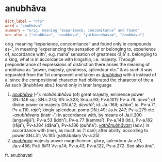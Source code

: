 # anubhāva

``` toml
dict_label = "PTS"
word = "anubhāva"
summary = "orig. meaning “experience, concomitance” and found"
see_also = ["ānubhāva", "anubhāva", "yathānubhāvaṃ", "ānubhāva"]
```

orig. meaning “experience, concomitance” and found only in compounds as\-˚, in meaning “experiencing the sensation of or belonging to, experience of, accordance with”, e.g. maha˚ sensation of greatness rājâ˚ s. belonging to a king, what is in accordance with kingship, i.e. majesty. Through preponderance of expressions of distinction there arises the meaning of anubhāva as “power, majesty, greatness, splendour etc.” & as such it was separated from the 1st component and taken as *[ānubhāva](ānubhāva.md)* with ā instead of a, since the compositional character had obliterated the character of the a. As such (ānubhāva abs.) found only in later language

1. *[anubhāva](anubhāva.md)* (\-˚): *mahānubhāva* (of) great majesty, eminence power SN.i.146 sq.; SN.ii.274; SN.iv.323; Snp.p.93; Pv.ii.1#12 Pv\-a.76. *deva˚*; of divine power or majesty DN.ii.12; *devatā˚*; id. Ja.i.168; *dibba˚*; id. Pv\-a.71, Pv\-a.110. *rājā˚*; kingly splendour, pomp DN.i.49; Ja.iv.247; Pv\-a.279 etc. *\-anubhāvena* (instr \-˚) in accordance with, by means of Ja.ii.200 (angavijjā˚); Pv\-a.53 (iddh˚), Pv\-a.77 (kamma˚), Pv\-a.148 (id.), Pv\-a.162 (rāja˚), Pv\-a.184 (dāna˚), Pv\-a.186 (puñña˚). *[yathānubhāvaṃ](yathānubhāvaṃ.md)* (adv.) in accordance with (me), as much as (1 can); after ability, according to power SN.i.31; Vv.1#5 (yathābalaṃ Vv\-a.25)
2. *[ānubhāva](ānubhāva.md)* majesty power magnificence, glory, splendour Ja.v.10, Ja.v.456; Pv.ii.8#11 Vv\-a.14; Pv\-a.43, Pv\-a.122, Pv\-a.272. See also ānu˚.

fr. anubhavati

